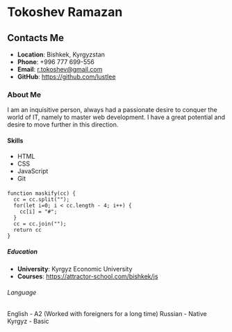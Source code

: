 # Tokoshev Ramazan

## Contacts Me
* __Location__: Bishkek, Kyrgyzstan
* __Phone__: +996 777 699-556
* __Email__: r.tokoshev@gmail.com
* __GitHub__: https://github.com/lustlee

### About Me
I am an inquisitive person, always had a passionate desire to conquer the world of IT, namely to master web development. I have a great potential and desire to move further in this direction.

#### Skills
* HTML
* CSS
* JavaScript
* Git


#### 
```
function maskify(cc) {
  cc = cc.split("");
  for(let i=0; i < cc.length - 4; i++) {
    cc[i] = "#";
  }
  cc = cc.join("");
  return cc
}
```
##### Education
* __University__: Kyrgyz Economic University
* __Courses__: https://attractor-school.com/bishkek/js

###### Language
English - A2 (Worked with foreigners for a long time)
Russian - Native
Kyrgyz - Basic
